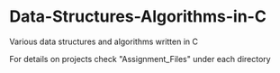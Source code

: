 # Data-Structures-Algorithms-in-C
Various data structures and algorithms written in C

For details on projects check "Assignment_Files" under each directory
